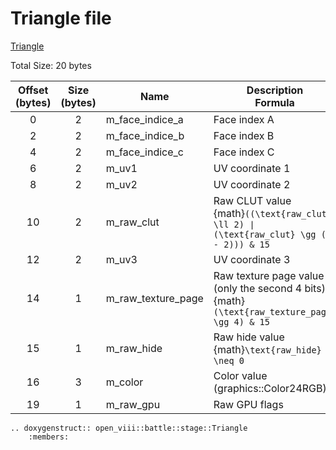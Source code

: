 Triangle file
=====
[Triangle](https://wiki.ffrtt.ru/index.php?title=FF8/FileFormat_X#Triangle)

Total Size: 20 bytes

| Offset (bytes) | Size (bytes) | Name               | Description </br>Formula                                                                          |
|:--------------:|:------------:|--------------------|---------------------------------------------------------------------------------------------------|
|       0        |      2       | m_face_indice_a    | Face index A                                                                                      |
|       2        |      2       | m_face_indice_b    | Face index B                                                                                      |
|       4        |      2       | m_face_indice_c    | Face index C                                                                                      |
|       6        |      2       | m_uv1              | UV coordinate 1                                                                                   |
|       8        |      2       | m_uv2              | UV coordinate 2                                                                                   |
|       10       |      2       | m_raw_clut         | Raw CLUT value </br>{math}`((\text{raw_clut} \ll 2) ∣ (\text{raw_clut} \gg (16 - 2))) & 15`       |
|       12       |      2       | m_uv3              | UV coordinate 3                                                                                   |
|       14       |      1       | m_raw_texture_page | Raw texture page value (only the second 4 bits) </br>{math}`(\text{raw_texture_page} \gg 4) & 15` |
|       15       |      1       | m_raw_hide         | Raw hide value </br>{math}`\text{raw_hide} \neq 0`                                                  |
|       16       |      3       | m_color            | Color value </br>(graphics::Color24RGB)                                                           |
|       19       |      1       | m_raw_gpu          | Raw GPU flags                                                                                     |

```{eval-rst}
.. doxygenstruct:: open_viii::battle::stage::Triangle
    :members:
```